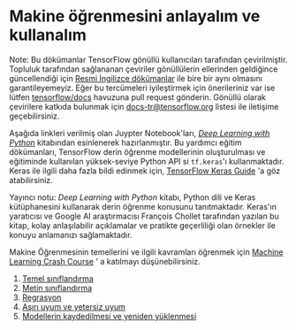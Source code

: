 # Makine öğrenmesini anlayalım ve kullanalım

Note: Bu dökümanlar TensorFlow gönüllü kullanıcıları tarafından çevirilmiştir.
Topluluk tarafından sağlananan çeviriler gönüllülerin ellerinden geldiğince
güncellendiği için [Resmi İngilizce dökümanlar](https://www.tensorflow.org/?hl=en)
ile bire bir aynı olmasını garantileyemeyiz. Eğer bu tercümeleri iyileştirmek
için önerileriniz var ise lütfen [tensorflow/docs](https://github.com/tensorflow/docs)
havuzuna pull request gönderin. Gönüllü olarak çevirilere katkıda bulunmak için
[docs-tr@tensorflow.org](https://groups.google.com/a/tensorflow.org/forum/#!forum/docs-tr)
listesi ile iletişime geçebilirsiniz.

Aşağıda linkleri verilmiş olan Juypter Notebook'ları,
*[Deep Learning with Python](https://books.google.com/books?id=Yo3CAQAACAAJ)*
kitabından esinlenerek hazırlanmıştır. Bu yardımcı eğitim dökümanları,
TensorFlow derin öğrenme modellerinin oluşturulması ve eğitiminde kullanılan
yüksek-seviye Python API si `tf.keras`'ı kullanmaktadır. Keras ile ilgili daha
fazla bildi edinmek için,
[TensorFlow Keras Guide](https://github.com/tensorflow/docs-l10n/blob/master/site/en/r1/guide/keras.ipynb)
'a göz atabilirsiniz.

Yayıncı notu: *Deep Learning with Python* kitabı, Python dili ve Keras
kütüphanesini kullanarak derin öğrenme konusunu tanıtmaktadır. Keras'ın
yaratıcısı ve Google AI araştırmacısı François Chollet tarafından yazılan bu
kitap, kolay anlaşılabilir açıklamalar ve pratikte geçerliliği olan örnekler ile
konuyu anlamanızı sağlamaktadır.

Makine Öğrenmesinin temellerini ve ilgili kavramları öğrenmek için
[Machine Learning Crash Course](https://developers.google.com/machine-learning/crash-course/)
' a katılmayı düşünebilirsiniz.

1. [Temel sınıflandırma](basic_classification.ipynb)
2. [Metin sınıflandırma](basic_text_classification.ipynb)
3. [Regrasyon](basic_regression.ipynb)
4. [Aşırı uyum ve yetersiz uyum](overfit_and_underfit.ipynb)
5. [Modellerin kaydedilmesi ve yeniden yüklenmesi](save_and_restore_models.ipynb)
